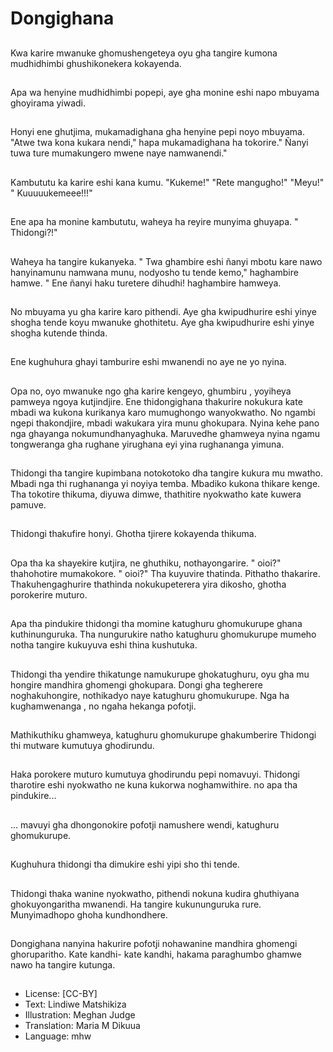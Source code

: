 # Dongighana

##
Kwa karire mwanuke ghomushengeteya oyu gha tangire kumona mudhidhimbi ghushikonekera kokayenda.

##
Apa wa henyine mudhidhimbi popepi, aye gha monine eshi napo mbuyama ghoyirama yiwadi.

##
Honyi ene ghutjima, mukamadighana gha henyine pepi noyo mbuyama. "Atwe twa kona kukara nendi," hapa mukamadighana ha tokorire." Ñanyi tuwa ture mumakungero mwene naye namwanendi."

##
Kambututu ka karire eshi kana kumu. "Kukeme!" "Rete mangugho!" "Meyu!" " Kuuuuukemeee!!!"

##
Ene apa ha monine kambututu, waheya ha reyire munyima ghuyapa. " Thidongi?!"

##
Waheya ha tangire kukanyeka. " Twa ghambire eshi ñanyi mbotu kare nawo hanyinamunu namwana munu, nodyosho tu tende kemo," haghambire hamwe. " Ene ñanyi haku turetere dihudhi! haghambire hamweya.

##
No mbuyama yu gha karire karo pithendi. Aye gha kwipudhurire eshi yinye shogha tende koyu mwanuke ghothitetu. Aye gha kwipudhurire eshi yinye shogha kutende thinda.

##
Ene kughuhura ghayi tamburire eshi mwanendi no aye ne yo nyina.

##
Opa no, oyo mwanuke ngo gha karire kengeyo, ghumbiru , yoyiheya pamweya ngoya kutjindjire. Ene thidongighana thakurire nokukura kate mbadi wa kukona kurikanya karo mumughongo wanyokwatho. No ngambi ngepi thakondjire, mbadi wakukara yira munu ghokupara. Nyina kehe pano nga ghayanga nokumundhanyaghuka. Maruvedhe ghamweya nyina ngamu tongweranga gha rughane yirughana eyi yina rughananga yimuna.

##
Thidongi tha tangire kupimbana notokotoko dha tangire kukura mu mwatho. Mbadi nga thi rughananga yi noyiya temba. Mbadiko kukona thikare kenge. Tha tokotire thikuma, diyuwa dimwe, thathitire nyokwatho kate kuwera pamuve.

##
Thidongi thakufire honyi. Ghotha tjirere kokayenda thikuma.

##
Opa tha ka shayekire kutjira, ne ghuthiku, nothayongarire. " oioi?" thahohotire mumakokore. " oioi?" Tha kuyuvire thatinda. Pithatho thakarire. Thakuhengaghurire thathinda nokukupeterera yira dikosho, ghotha porokerire muturo.

##
Apa tha pindukire thidongi tha momine katughuru ghomukurupe ghana kuthinunguruka. Tha nungurukire natho katughuru ghomukurupe mumeho notha tangire kukuyuva eshi thina kushutuka.

##
Thidongi tha yendire thikatunge namukurupe ghokatughuru, oyu gha mu hongire mandhira ghomengi ghokupara. Dongi gha tegherere noghakuhongire, nothikadyo naye katughuru ghomukurupe. Nga ha kughamwenanga , no ngaha hekanga pofotji.

##
Mathikuthiku ghamweya, katughuru ghomukurupe ghakumberire Thidongi thi mutware kumutuya ghodirundu.

##
Haka porokere muturo kumutuya ghodirundu pepi nomavuyi. Thidongi tharotire eshi nyokwatho ne kuna kukorwa noghamwithire. no apa tha pindukire...

##
... mavuyi gha dhongonokire pofotji namushere wendi, katughuru ghomukurupe.

##
Kughuhura thidongi tha dimukire eshi yipi sho thi tende.

##
Thidongi thaka wanine nyokwatho, pithendi nokuna kudira ghuthiyana ghokuyongaritha mwanendi. Ha tangire kukununguruka rure. Munyimadhopo ghoha kundhondhere.

##
Dongighana nanyina hakurire pofotji nohawanine mandhira ghomengi ghoruparitho. Kate kandhi- kate kandhi, hakama paraghumbo ghamwe nawo ha tangire kutunga.

##
* License: [CC-BY]
* Text: Lindiwe Matshikiza
* Illustration: Meghan Judge
* Translation: Maria M Dikuua
* Language: mhw
